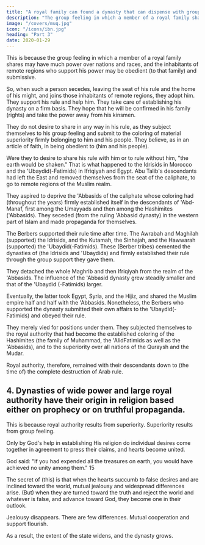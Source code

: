 ```yaml
---
title: "A royal family can found a dynasty that can dispense with group feeling"
description: "The group feeling in which a member of a royal family shares may have much power over nations and races, and the inhabitants of remote regions who support his power may be obedient (to that family) and submissive"
image: "/covers/muq.jpg"
icon: "/icons/ibn.jpg"
heading: "Part 3"
date: 2020-01-29
---
```



<!-- ## 3. Members of a royal family can found a dynasty that can dispense with group feeling. -->

This is because the group feeling in which a member of a royal family shares may have much power over nations and races, and the inhabitants of remote regions who support his power may be obedient (to that family) and submissive. 

So, when such a person secedes, leaving the seat of his rule and the home of his might, and joins those inhabitants of remote regions, they adopt him. They support his rule and help him. They take care of establishing his dynasty on a firm basis. They hope that he will be confirmed in his family (rights) and take the power away from his
kinsmen. 

They do not desire to share in any way in his rule, as they subject themselves to his group feeling and submit to the coloring of material superiority firmly belonging to him and his people. They believe, as in an article of faith, in
being obedient to (him and his people). 

Were they to desire to share his rule with him or to rule without him, "the earth would be shaken." 
That is what happened to the Idrisids in Morocco and the 'Ubaydid(-Fatimids) in Ifriqiyah and Egypt. Abu Talib's descendants had left the East and removed themselves from the seat of the caliphate, to go to remote regions of the
Muslim realm. 

They aspired to deprive the 'Abbasids of the caliphate whose coloring had (throughout the years) firmly established itself in the descendants of 'Abd-Manaf, first among the Umayyads and then among the Hashimites ('Abbasids). They
seceded (from the ruling 'Abbasid dynasty) in the western part of Islam and made
propaganda for themselves. 

The Berbers supported their rule time after time. The Awrabah and Maghilah (supported) the Idrisids, and the Kutamah, the Sinhajah, and the Hawwarah (supported) the 'Ubaydid(-Fatimids). These (Berber tribes) cemented the dynasties of (the Idrisids and 'Ubaydids) and firmly established their rule through the group support they gave them. 

They detached the whole Maghrib and then Ifriqiyah from the realm of the 'Abbasids. The influence of the 'Abbasid dynasty grew steadily smaller and that of the 'Ubaydid (-Fatimids) larger. 

Eventually, the latter took Egypt, Syria, and the Hijiz, and shared the Muslim empire half and half with the 'Abbasids. Nonetheless, the Berbers who supported the dynasty submitted their own affairs to the 'Ubaydid(-Fatimids) and obeyed their rule. 

They merely vied for positions under them. They subjected themselves to the royal authority that had become the established coloring of the Hashimites (the family of Muhammad, the 'AlidFatimids as well as the 'Abbasids), and to the superiority over all nations of the Quraysh and the Mudar. 

Royal authority, therefore, remained with their descendants down to (the time of) the complete destruction of Arab rule.



## 4. Dynasties of wide power and large royal authority have their origin in religion based either on prophecy or on truthful propaganda.

This is because royal authority results from superiority. Superiority results from group feeling. 

Only by God's help in establishing His religion do individual desires come together in agreement to press their claims, and hearts become united.

God said: "If you had expended all the treasures on earth, you would have achieved no unity among them." 15 

The secret of (this) is that when the hearts succumb to false desires and are inclined toward the world, mutual jealousy and widespread differences arise. (But) when they are turned toward the truth and reject the world and whatever is false, and advance toward God, they become one in their outlook.

Jealousy disappears. There are few differences. Mutual cooperation and support flourish. 

As a result, the extent of the state widens, and the dynasty grows.

